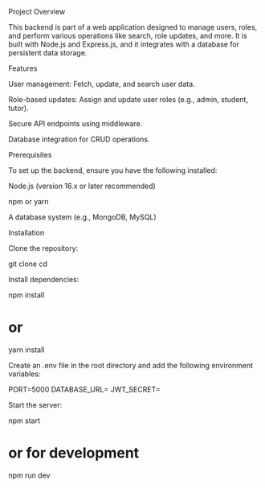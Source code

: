 Project Overview

This backend is part of a web application designed to manage users, roles, and perform various operations like search, role updates, and more. It is built with Node.js and Express.js, and it integrates with a database for persistent data storage.

Features

User management: Fetch, update, and search user data.

Role-based updates: Assign and update user roles (e.g., admin, student, tutor).

Secure API endpoints using middleware.

Database integration for CRUD operations.

Prerequisites

To set up the backend, ensure you have the following installed:

Node.js (version 16.x or later recommended)

npm or yarn

A database system (e.g., MongoDB, MySQL)

Installation

Clone the repository:

git clone <repository-url>
cd <repository-folder>

Install dependencies:

npm install
# or
yarn install

Create an .env file in the root directory and add the following environment variables:

PORT=5000
DATABASE_URL=<your-database-url>
JWT_SECRET=<your-secret-key>

Start the server:

npm start
# or for development
npm run dev

